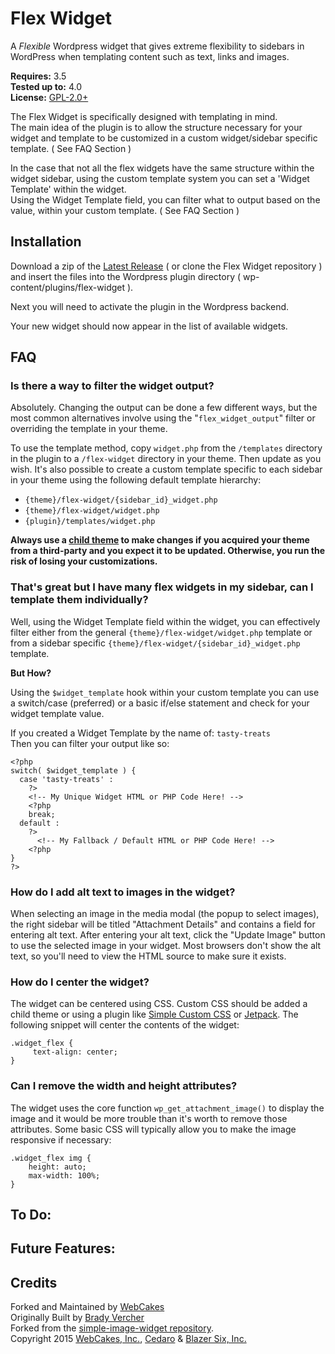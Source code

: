 # Flex Widget

A *Flexible* Wordpress widget that gives extreme flexibility to sidebars in WordPress when templating content such as text, links and images.

__Requires:__ 3.5  
__Tested up to:__ 4.0  
__License:__ [GPL-2.0+](http://www.gnu.org/licenses/gpl-2.0.html)

The Flex Widget is specifically designed with templating in mind.  
The main idea of the plugin is to allow the structure necessary for your widget and template to be customized in a custom widget/sidebar specific template. ( See FAQ Section )

In the case that not all the flex widgets have the same structure within the widget sidebar, using the custom template system you can set a 'Widget Template' within the widget.  
Using the Widget Template field, you can filter what to output based on the value, within your custom template. ( See FAQ Section )

## Installation

Download a zip of the [Latest Release](https://github.com/WebCakes/flex-widget/releases/latest) ( or clone the Flex Widget repository ) and insert the files into the Wordpress plugin directory ( wp-content/plugins/flex-widget ).

Next you will need to activate the plugin in the Wordpress backend.

Your new widget should now appear in the list of available widgets.

## FAQ

### Is there a way to filter the widget output?

Absolutely. Changing the output can be done a few different ways, but the most common alternatives involve using the "`flex_widget_output`" filter or overriding the template in your theme.

To use the template method, copy `widget.php` from the `/templates` directory in the plugin to a `/flex-widget` directory in your theme. Then update as you wish. It's also possible to create a custom template specific to each sidebar in your theme using the following default template hierarchy:

* `{theme}/flex-widget/{sidebar_id}_widget.php`
* `{theme}/flex-widget/widget.php`
* `{plugin}/templates/widget.php`

**Always use a [child theme](https://codex.wordpress.org/Child*Themes) to make changes if you acquired your theme from a third-party and you expect it to be updated. Otherwise, you run the risk of losing your customizations.**

### That's great but I have many flex widgets in my sidebar, can I template them individually?

Well, using the Widget Template field within the widget, you can effectively filter either from the general `{theme}/flex-widget/widget.php` template or from a sidebar specific `{theme}/flex-widget/{sidebar_id}_widget.php` template.

**But How?**

Using the `$widget_template` hook within your custom template you can use a switch/case (preferred) or a basic if/else statement and check for your widget template value.

If you created a Widget Template by the name of: `tasty-treats`  
Then you can filter your output like so: 

````
<?php
switch( $widget_template ) {
  case 'tasty-treats' :
    ?>
    <!-- My Unique Widget HTML or PHP Code Here! -->
    <?php
    break;
  default :
    ?>
      <!-- My Fallback / Default HTML or PHP Code Here! -->
    <?php
}
?>
````

### How do I add alt text to images in the widget?

When selecting an image in the media modal (the popup to select images), the right sidebar will be titled "Attachment Details" and contains a field for entering alt text. After entering your alt text, click the "Update Image" button to use the selected image in your widget. Most browsers don't show the alt text, so you'll need to view the HTML source to make sure it exists.

### How do I center the widget?

The widget can be centered using CSS. Custom CSS should be added a child theme or using a plugin like [Simple Custom CSS](https://wordpress.org/plugins/simple-custom-css/) or [Jetpack](https://wordpress.org/plugins/jetpack/). The following snippet will center the contents of the widget:

````
.widget_flex {
     text-align: center;
}
````

### Can I remove the width and height attributes?

The widget uses the core function `wp_get_attachment_image()` to display the image and it would be more trouble than it's worth to remove those attributes. Some basic CSS will typically allow you to make the image responsive if necessary:

````
.widget_flex img {
	height: auto;
	max-width: 100%;
}
````

## To Do: 

## Future Features: 

## Credits

Forked and Maintained by [WebCakes](http://www.webcakes.ca)  
Originally Built by [Brady Vercher](http://twitter.com/bradyvercher)  
Forked from the [simple-image-widget repository](https://github.com/cedaro/simple-image-widget).  
Copyright 2015  [WebCakes, Inc.](http://www.webcakes.ca), [Cedaro](http://www.cedaro.com/) & [Blazer Six, Inc.](http://www.blazersix.com/)
